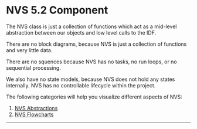 # NVS 5.2 Component

The NVS class is just a collection of functions which act as a mid-level abstraction between our objects and low level calls to the IDF.

There are no block diagrams, because NVS is just a collection of functions and very little data.

There are no squences because NVS has no tasks, no run loops, or no sequential processing.

We also have no state models, because NVS does not hold any states internally.  NVS has no controllable lifecycle within the project.

The following categories will help you visualize different aspects of NVS:  
1) [NVS Abstractions](./src/nvs/docs/nvs_abstractions.md)   
2) [NVS Flowcharts](./src/nvs/docs/nvs_flowcharts.md)  
___  